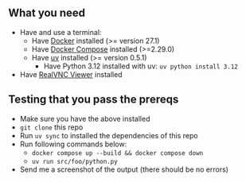 ## What you need
- Have and use a terminal:
  - Have [Docker](https://docs.docker.com/engine/install/) installed (>= version 27.1)
  - Have [Docker Compose](https://docs.docker.com/compose/install/) installed (>=2.29.0)
  - Have [uv](https://docs.astral.sh/uv/getting-started/installation/) installed (>= version 0.5.1)
    - Have Python 3.12 installed with uv: `uv python install 3.12`
- Have [RealVNC Viewer](https://www.realvnc.com/en/connect/download/viewer/) installed

## Testing that you pass the prereqs
- Make sure you have the above installed
- `git clone` this repo
- Run `uv sync` to installed the dependencies of this repo
- Run following commands below:
  - `docker compose up --build && docker compose down`
  - `uv run src/foo/python.py`
- Send me a screenshot of the output (there should be no errors)
